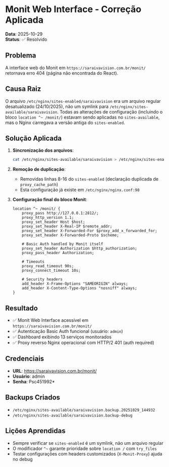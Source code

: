 # Monit Web Interface - Correção Aplicada

**Data**: 2025-10-29  
**Status**: ✅ Resolvido

## Problema
A interface web do Monit em `https://saraivavision.com.br/monit/` retornava erro 404 (página não encontrada do React).

## Causa Raiz
O arquivo `/etc/nginx/sites-enabled/saraivavision` era um arquivo regular desatualizado (24/10/2025), não um symlink para `/etc/nginx/sites-available/saraivavision`. Todas as alterações de configuração (incluindo o bloco `location ^~ /monit/`) estavam sendo aplicadas no `sites-available`, mas o Nginx carregava a versão antiga do `sites-enabled`.

## Solução Aplicada

1. **Sincronização dos arquivos**:
   ```bash
   cat /etc/nginx/sites-available/saraivavision > /etc/nginx/sites-enabled/saraivavision
   ```

2. **Remoção de duplicação**:
   - Removidas linhas 8-16 do `sites-enabled` (declaração duplicada de `proxy_cache_path`)
   - Esta configuração já existe em `/etc/nginx/nginx.conf:98`

3. **Configuração final do bloco Monit**:
   ```nginx
   location ^~ /monit/ {
       proxy_pass http://127.0.0.1:2812/;
       proxy_http_version 1.1;
       proxy_set_header Host $host;
       proxy_set_header X-Real-IP $remote_addr;
       proxy_set_header X-Forwarded-For $proxy_add_x_forwarded_for;
       proxy_set_header X-Forwarded-Proto $scheme;
       
       # Basic Auth handled by Monit itself
       proxy_set_header Authorization $http_authorization;
       proxy_pass_header Authorization;
       
       # Timeouts
       proxy_read_timeout 90s;
       proxy_connect_timeout 10s;
       
       # Security headers
       add_header X-Frame-Options "SAMEORIGIN" always;
       add_header X-Content-Type-Options "nosniff" always;
   }
   ```

## Resultado
- ✅ Monit Web Interface acessível em `https://saraivavision.com.br/monit/`
- ✅ Autenticação Basic Auth funcional (usuário: `admin`)
- ✅ Dashboard exibindo 13 serviços monitorados
- ✅ Proxy reverso Nginx operacional com HTTP/2 401 (auth required)

## Credenciais
- **URL**: https://saraivavision.com.br/monit/
- **Usuário**: admin
- **Senha**: Psc451992*

## Backups Criados
- `/etc/nginx/sites-available/saraivavision.backup.20251029_144932`
- `/etc/nginx/sites-available/saraivavision.backup-debug`

## Lições Aprendidas
- Sempre verificar se `sites-enabled` é um symlink, não um arquivo regular
- O modificador `^~` garante prioridade sobre `location /` com `try_files`
- Testar configurações com headers customizados (`X-Monit-Proxy`) ajuda no debug
